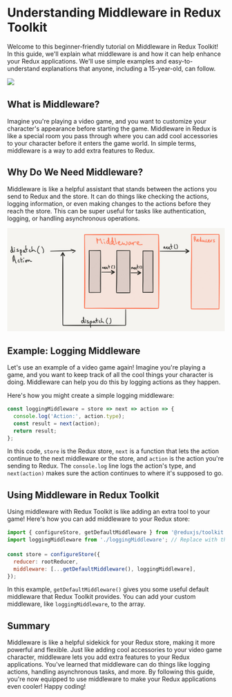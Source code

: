 # Understanding Middleware in Redux Toolkit

Welcome to this beginner-friendly tutorial on Middleware in Redux Toolkit! In this guide, we'll explain what middleware is and how it can help enhance your Redux applications. We'll use simple examples and easy-to-understand explanations that anyone, including a 15-year-old, can follow.

![](../Assets/React/ReduxAsyncDataFlowDiagram.gif)

## What is Middleware?

Imagine you're playing a video game, and you want to customize your character's appearance before starting the game. Middleware in Redux is like a special room you pass through where you can add cool accessories to your character before it enters the game world. In simple terms, middleware is a way to add extra features to Redux.

## Why Do We Need Middleware?

Middleware is like a helpful assistant that stands between the actions you send to Redux and the store. It can do things like checking the actions, logging information, or even making changes to the actions before they reach the store. This can be super useful for tasks like authentication, logging, or handling asynchronous operations.

![](../Assets/React/Redux_Middleware.png)

## Example: Logging Middleware

Let's use an example of a video game again! Imagine you're playing a game, and you want to keep track of all the cool things your character is doing. Middleware can help you do this by logging actions as they happen.

Here's how you might create a simple logging middleware:

```javascript
const loggingMiddleware = store => next => action => {
  console.log('Action:', action.type);
  const result = next(action);
  return result;
};
```

In this code, `store` is the Redux store, `next` is a function that lets the action continue to the next middleware or the store, and `action` is the action you're sending to Redux. The `console.log` line logs the action's type, and `next(action)` makes sure the action continues to where it's supposed to go.

## Using Middleware in Redux Toolkit

Using middleware with Redux Toolkit is like adding an extra tool to your game! Here's how you can add middleware to your Redux store:

```javascript
import { configureStore, getDefaultMiddleware } from '@reduxjs/toolkit';
import loggingMiddleware from './loggingMiddleware'; // Replace with the path to your middleware

const store = configureStore({
  reducer: rootReducer,
  middleware: [...getDefaultMiddleware(), loggingMiddleware],
});
```

In this example, `getDefaultMiddleware()` gives you some useful default middleware that Redux Toolkit provides. You can add your custom middleware, like `loggingMiddleware`, to the array.

## Summary

Middleware is like a helpful sidekick for your Redux store, making it more powerful and flexible. Just like adding cool accessories to your video game character, middleware lets you add extra features to your Redux applications. You've learned that middleware can do things like logging actions, handling asynchronous tasks, and more. By following this guide, you're now equipped to use middleware to make your Redux applications even cooler! Happy coding!